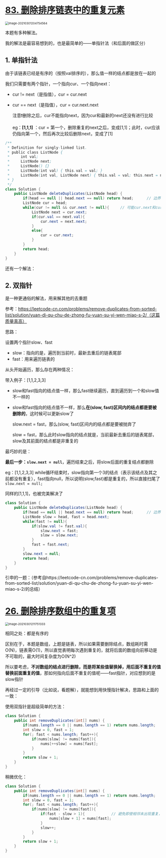 # [83. 删除排序链表中的重复元素](https://leetcode-cn.com/problems/remove-duplicates-from-sorted-list/)

<img src="C:\Users\surface\AppData\Roaming\Typora\typora-user-images\image-20210301204754564.png" alt="image-20210301204754564" style="zoom:67%;" />

本题有多种解法。

我的解法是最容易想到的，也是最简单的——单指针法（和后面的做区分）

## 1. 单指针法

由于该链表已经是有序的（按照val排序的），那么值一样的结点都是放在一起的

我们只需要有两个指针，一个指向cur、一个指向next：

- cur != next（是指值），cur = cur.next

- cur == next（是指值），cur = cur.next.next

  注意:exclamation:删除之后，cur不能指向next，因为cur和最新的next还没有进行比较

  eg：**[1,1,1]** ：cur = 第一个，删除重复的next之后，变成[1,1]；此时，cur应该仍指向第一个，然后再次比较后删除next，变成了[1]

```java
/**
 * Definition for singly-linked list.
 * public class ListNode {
 *     int val;
 *     ListNode next;
 *     ListNode() {}
 *     ListNode(int val) { this.val = val; }
 *     ListNode(int val, ListNode next) { this.val = val; this.next = next; }
 * }
 */
class Solution {
    public ListNode deleteDuplicates(ListNode head) {
        if(head == null || head.next == null) return head;      // 边界条件
        ListNode cur = head;
        while(cur != null && cur.next != null){		// 可能cur.next和cur重复了，删除next之后，cur就是最后一个结点了
            ListNode next = cur.next;
            if(cur.val == next.val){
                cur.next = next.next;
            }
            else{
                cur = cur.next;
            }
        }
        return head;
    }
}
```

还有一个解法：

## 2. 双指针

是一种更通俗的解法，用来解其他的去重题

参考：https://leetcode-cn.com/problems/remove-duplicates-from-sorted-list/solution/yuan-di-qu-chu-de-zhong-fu-yuan-su-yi-wen-miao-s-2/（这篇质量真高）

思路：

设置两个指针slow、fast

- slow：指向的是，遍历到当前时，最新去重后的链表尾部
- fast：用来遍历链表的

从头开始遍历，那么存在两种情况：

带入例子：[1,1,2,3,3]

- slow和fast指向的结点值一样，那么fast继续遍历，直到遍历到一个和slow值不一样的

- slow和fast指向的结点值不一样，那么**在(slow, fast)区间内的结点都是要被删除的**，这时候可以更新slow了

  slow.next = fast，那么(slow, fast)区间内的结点都是要被抛弃了

  slow = fast，那么此时slow指向的结点就是，当前最新去重后的链表尾部，slow及其前面的结点都是非重复的

最巧妙的是：

**最后一步：`slow.next = null`**，遍历结束之后，将slow后面的重复结点都删除

eg：[1,1,2,3,3] while循环结束时，slow指向第一个3的结点（表示该结点及其之前都没有重复），fast指向null，所以说明(slow,fast)都是重复的，所以直接扫尾了`slow.next = null;`

同样的[1,1,1]，也被完美解决了

```java
class Solution {
    public ListNode deleteDuplicates(ListNode head) {
        if(head == null || head.next == null) return head;      // 边界条件
        ListNode slow = head, fast = head.next;
        while(fast != null){
            if(slow.val != fast.val){
                slow.next = fast;
                slow = slow.next;
            }
            fast = fast.next;
        }
        slow.next = null;
        return head;
    }
}
```

引申的一题：（参考自https://leetcode-cn.com/problems/remove-duplicates-from-sorted-list/solution/yuan-di-qu-chu-de-zhong-fu-yuan-su-yi-wen-miao-s-2/的总结）



# [26. 删除排序数组中的重复项](https://leetcode-cn.com/problems/remove-duplicates-from-sorted-array/)

<img src="C:\Users\surface\AppData\Roaming\Typora\typora-user-images\image-20210301211751333.png" alt="image-20210301211751333" style="zoom:67%;" />

相同之处：都是有序的

区别在于，本题是数组，上题是链表，所以如果需要删除结点，数组耗时需O(N)，链表需O(1)，所以直觉表明每次遇到重复的，就将后面的数组向前移动是不可取的，最大时间复杂度为O(N^2)

所以要考虑，**不对数组的结点进行删除，而是将某些值替换掉，用后面不重复的值替换前面重复的值**，那如何指向后面不重复的值呢——fast指针，对应想到的是slow指针

再经过一定的引导（比如说，看题解），就能想到用快慢指针解决，思路和上面的一致：

使用双指针是超级简单的方法：

```java
class Solution {
    public int removeDuplicates(int[] nums) {
        if(nums.length == 0 || nums.length == 1) return nums.length;        // 边界情况
        int slow = 0, fast = 1;
        for(; fast < nums.length; fast++){
            if(nums[slow] != nums[fast]){
                nums[++slow] = nums[fast];
            }
        }
        return slow + 1;
    }
}
```

稍微优化：

```java
class Solution {
    public int removeDuplicates(int[] nums) {
        if(nums.length == 0 || nums.length == 1) return nums.length;        // 边界情况
        int slow = 0, fast = 1;
        for(; fast < nums.length; fast++){
            if(nums[slow] != nums[fast]){
                if(fast - slow > 1){			// 避免即使相邻未出现重复，也重新赋值了
                	nums[slow + 1] = nums[fast];
                }
                slow++;
            }
        }
        return slow + 1;
    }
}
```

